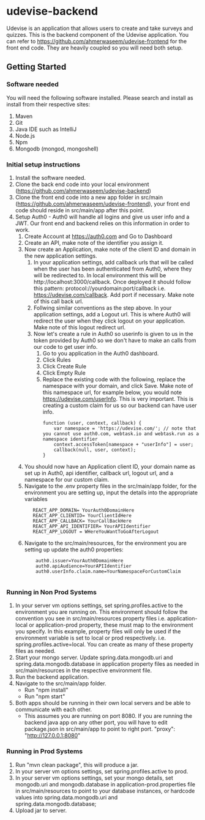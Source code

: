 # udevise-backend

Udevise is an application that allows users to create and take surveys and quizzes. This is the backend component of the Udevise application. 
You can refer to https://github.com/ahmerwaseem/udevise-frontend for the front end code. They are heavily coupled so you will need both setup.
## Getting Started

### Software needed
You will need the following software installed. Please search and install as install from their respective sites:
1. Maven
2. Git
3. Java IDE such as IntelliJ
4. Node.js
5. Npm
6. Mongodb (mongod, mongoshell)


### Initial setup instructions
1. Install the software needed.
2. Clone the back end code into your local environment (https://github.com/ahmerwaseem/udevise-backend)
3. Clone the front end code into a new app folder in src/main (https://github.com/ahmerwaseem/udevise-frontend), your front end code should reside in src/main/app after this point.
4. Setup Auth0 - Auth0 will handle all logins and give us user info and a JWT. Our front end and backend relies on this information in order to work.
   1. Create Account at https://auth0.com and Go to Dashboard
   2. Create an API, make note of the identifier you assign it.
   3. Now create an Application, make note of the client ID and domain in the new application settings.
      1. In your application settings, add callback urls that will be called when the user has been authenticated from Auth0, where they will be redirected to. 
      In local environment this will be http://localhost:3000/callback. 
      Once deployed it should follow this pattern: protocol://yourdomain:port/callback 
      i.e. https://udevise.com/callback. Add port if necessary. Make note of this call back url.
      2. Follwing similar conventions as the step above. In your application settings, add a Logout url. This is where Auth0 will redirect the user when they click logout on your application. Make note of this logout redirect url.
      2. Now let's create a rule in Auth0 so userinfo is given to us in the token provided by Auth0 so we don't have to make an calls from our code to get user info.
         1. Go to you application in the Auth0 dashboard. 
         2. Click Rules
         3. Click Create Rule
         4. Click Empty Rule
         5. Replace the existing code with the following, replace the namespace with your domain, and click Save. Make note of this namespace url, for example below, you would note https://udevise.com/userInfo. This is very important. This is creating a custom claim for us so our backend can have user info.
            ``` 
            function (user, context, callback) {
                var namespace = 'https://udevise.com/'; // note that you cannot use auth0.com, webtask.io and webtask.run as a namespace identifier
                context.accessToken[namespace + "userInfo"] = user;
                callback(null, user, context);
            }
   4. You should now have an Application client ID, your domain name as set up in Auth0, api identifier, callback url, logout url, and a namespace for our custom claim.
   5. Navigate to the .env property files in the src/main/app folder, for the environment you are setting up, input the details into the appropriate variables
        ```
           REACT_APP_DOMAIN= YourAuth0DomainHere
           REACT_APP_CLIENTID= YourClientIdHere
           REACT_APP_CALLBACK= YourCallBackHere
           REACT_APP_API_IDENTIFIER= YourAPIIdentifier
           REACT_APP_LOGOUT = WHereYouWantToGoAfterLogout

   6. Navigate to the src/main/resources, for the environment you are setting up update the auth0 properties:
        ```
            auth0.issuer=YourAuth0DomainHere
            auth0.apiAudience=YourAPIIdentifier
            auth0.userInfo.claim.name=YourNamespaceForCustomClaim

     
### Running in Non Prod Systems
1. In your server vm options settings, set spring.profiles.active to the environment you are running on. This environment should follow the convention you see in src/main/resources property files i.e. application-local or application-prod property, these must map to the environment you specify. In this example, property files will only be used if the environment variable is set to local or prod respectively. i.e. spring.profiles.active=local. You can create as many of these property files as needed.
1. Start your mongo server. Update spring.data.mongodb.uri and spring.data.mongodb.database in application property files as needed in src/main/resources in the respective environment file.
1. Run the backend application. 
2. Navigate to the src/main/app folder. 
   - Run "npm install"
   - Run "npm start"
3. Both apps should be running in their own local servers and be able to communicate with each other.
   - This assumes you are running on port 8080. If you are running the backend java app on any other port, you will have to edit package.json in src/main/app to point to right port.   "proxy": "http://127.0.0.1:8080"
   
### Running in Prod Systems
1. Run "mvn clean package", this will produce a jar. 
2. In your server vm options settings, set spring.profiles.active to prod. 
3. In your server vm options settings, set your mongo details, set mongodb.uri and mongodb.database in application-prod.properties file in src/main/resources to point to your database instances, or hardcode values into spring.data.mongodb.uri and spring.data.mongodb.database;
4. Upload jar to server.
